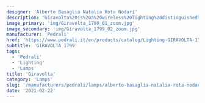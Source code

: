 ```yaml
---
designer: 'Alberto Basaglia Natalia Rota Nodari'
description: 'Giravolta%20is%20a%20wireless%20lighting%20distinguished%20by%20a%20contemporary%20design.%20The%20main%20elements%20are%20two%20discs%20in%20plastic%20material%2C%20the%20base%20and%20the%20LED%20diffuser%20which%20rotates%20360%20degrees%20and%20direct%20the%20light%2C%20and%20an%20arc%20made%20in%20extruded%20aluminium%20that%20surrounds%20the%20two%20discs%20to%20create%20a%20practical%20handle.%20The%20luminaire%20incorporates%20the%20LED%20board%2C%20the%20lithium%20battery%2C%20the%20micro%20USB%20device%20for%20recharge%20and%20the%20power%20button.%20A%20magnet%20in%20the%20base%20as%20optional%20allows%20the%20fixing%20of%20the%20lighting%20on%20metal%20surfaces%2C%20even%20wall.%20Height%20330%20mm.'
image_primary: 'img/Giravolta_1799_01_zoom.jpg'
image_secondary: 'img/Giravolta_1799_02_zoom.jpg'
manufacturer: 'Pedrali'
href: 'https://www.pedrali.it/en/products/catalog/Lighting-GIRAVOLTA-1799/'
subtitle: 'GIRAVOLTA 1799'
tags:
  - 'Pedrali'
  - 'Lighting'
  - 'Lamps'
title: 'Giravolta'
category: 'Lamps'
slug: '/manufacturers/pedrali/lamps/alberto-basaglia-natalia-rota-nodari-giravolta'
date: '2021-02-22'
---
```

